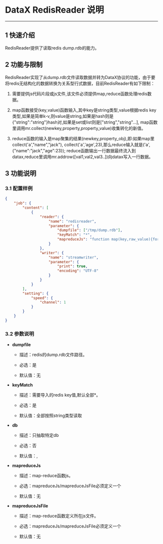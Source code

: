 # DataX RedisReader 说明


------------

## 1 快速介绍

RedisReader提供了读取redis dump.rdb的能力。


## 2 功能与限制

RedisReader实现了从dump.rdb文件读取数据并转为DataX协议的功能，由于要将redis无结构化的数据转换为关系型行式数据，目前RedisReader有如下限制：

1. 需要提供js代码片段或js文件,该文件必须提供map,reduce函数处理redis数据。

2. map函数接受(key,value)函数输入,其中key是string类型,value根据redis key类型,如果是简单k-v,则value是string,如果是hash则是{"string":"string"}hash对,如果是set或list则是["string","string"...], map函数里调用mr.collect(newkey,property,property_value)收集转化的新值。

3. reduce函数的输入是map聚集的结果(newkey,property_obj),即:如果map里collect('a',"name","jack"), collect('a','age',23),那么reduce输入就是('a',{"name":"jack","age":23}); reduce函数输出一行数据最终流入到datax,reduce里调用mr.addrow([val1,val2,val3..])向datax写入一行数据。


## 3 功能说明


### 3.1 配置样例

```json
{
    "job": {
        "content": [
            {
                "reader": {
                    "name": "redisreader",
                    "parameter": {
                        "dumpfile": ["/tmp/dump.rdb"],
                        "keyMatch": "*",
                        "mapreduceJs": "function map(key,raw_value){for(var p in raw_value){mr.collect(key,p,raw_value[p]);}} function reduce(newkey,obj){mr.addrow([newkey,obj['name'],obj['age']]);}",
                    }
                },
                "writer": {
                    "name": "streamwriter",
                    "parameter": {
                        "print": true,
                        "encoding": "UTF-8"
                    }
                }
            }
        ],
        "setting": {
            "speed": {
                "channel": 1
            }
        }
    }
}
```

### 3.2 参数说明

* **dumpfile**

	* 描述：redis的dump.rdb文件路径。 <br />

	* 必选：是 <br />

	* 默认值：无 <br />

* **keyMatch**

	* 描述：需要导入的redis key值,默认全部*。 <br />

	* 必选：是 <br />

	* 默认值：全部按照string类型读取 <br />

* **db**

	* 描述：只抽取特定db <br />

	* 必选：否 <br />

	* 默认值：, <br />

* **mapreduceJs**

	* 描述：map-reduce函数js。 <br />

	* 必选：mapreduceJs/mapreduceJsFile必须定义一个 <br />

 	* 默认值：无 <br />

* **mapreduceJsFile**

	* 描述：map-reduce函数定义所在js文件。<br />

	* 必选：mapreduceJs/mapreduceJsFile必须定义一个 <br />

 	* 默认值：无 <br />



